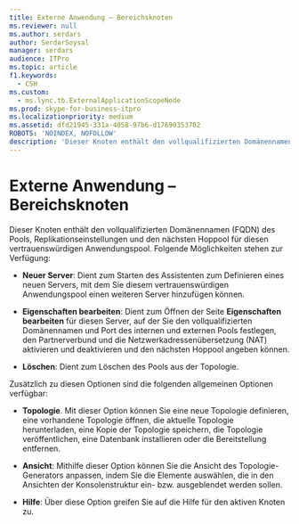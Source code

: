 ```yaml
---
title: Externe Anwendung – Bereichsknoten
ms.reviewer: null
ms.author: serdars
author: SerdarSoysal
manager: serdars
audience: ITPro
ms.topic: article
f1.keywords:
  - CSH
ms.custom:
  - ms.lync.tb.ExternalApplicationScopeNode
ms.prod: skype-for-business-itpro
ms.localizationpriority: medium
ms.assetid: dfd21945-331a-4058-97b6-d17690353702
ROBOTS: 'NOINDEX, NOFOLLOW'
description: 'Dieser Knoten enthält den vollqualifizierten Domänennamen (FQDN) des Pools, Replikationseinstellungen und den nächsten Hoppool für diesen vertrauenswürdigen Anwendungspool. Folgende Möglichkeiten stehen zur Verfügung:'
---
```


# <a name="external-application-scope-node"></a>Externe Anwendung – Bereichsknoten
 
Dieser Knoten enthält den vollqualifizierten Domänennamen (FQDN) des Pools, Replikationseinstellungen und den nächsten Hoppool für diesen vertrauenswürdigen Anwendungspool. Folgende Möglichkeiten stehen zur Verfügung:
  
- **Neuer Server**: Dient zum Starten des Assistenten zum Definieren eines neuen Servers, mit dem Sie diesem vertrauenswürdigen Anwendungspool einen weiteren Server hinzufügen können.
    
- **Eigenschaften bearbeiten**: Dient zum Öffnen der Seite **Eigenschaften bearbeiten** für diesen Server, auf der Sie den vollqualifizierten Domänennamen und Port des internen und externen Pools festlegen, den Partnerverbund und die Netzwerkadressenübersetzung (NAT) aktivieren und deaktivieren und den nächsten Hoppool angeben können.
    
- **Löschen**: Dient zum Löschen des Pools aus der Topologie.
    
Zusätzlich zu diesen Optionen sind die folgenden allgemeinen Optionen verfügbar:
  
- **Topologie**. Mit dieser Option können Sie eine neue Topologie definieren, eine vorhandene Topologie öffnen, die aktuelle Topologie herunterladen, eine Kopie der Topologie speichern, die Topologie veröffentlichen, eine Datenbank installieren oder die Bereitstellung entfernen.
    
- **Ansicht**: Mithilfe dieser Option können Sie die Ansicht des Topologie-Generators anpassen, indem Sie die Elemente auswählen, die in den Ansichten der Konsolenstruktur ein- bzw. ausgeblendet werden sollen.
    
- **Hilfe**: Über diese Option greifen Sie auf die Hilfe für den aktiven Knoten zu.
    

